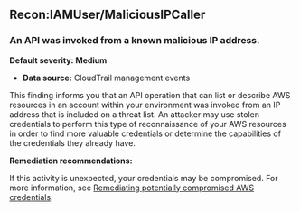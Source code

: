 

Recon:IAMUser/MaliciousIPCaller
-------------------------------

### An API was invoked from a known malicious IP address.

**Default severity: Medium**

* **Data source:** CloudTrail management events

This finding informs you that an API operation that can list or describe AWS resources in an account within your environment was invoked from an IP address that is included on a threat list. An attacker may use stolen credentials to perform this type of reconnaissance of your AWS resources in order to find more valuable credentials or determine the capabilities of the credentials they already have.

**Remediation recommendations:**

If this activity is unexpected, your credentials may be compromised. For more information, see [Remediating potentially compromised AWS credentials](https://docs.aws.amazon.com/guardduty/latest/ug/compromised-creds.html).

